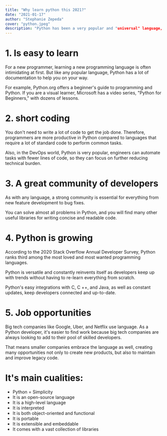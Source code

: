 ```yaml
---
title: "Why learn python this 2021?"
date: "2021-01-17"
author: "Stephanie Zepeda"
cover: "python.jpeg"
description: "Python has been a very popular and "universal" language, and with many new followers in professional fields such as data science and machine learning. 2020 was a great year for Python, and 2021 looks to be even better. For all this, here are 5 reasons why you are encouraged to learn to learn to program in Python."
---
```


# 1. Is easy to learn

For a new programmer, learning a new programming language is often intimidating at first. But like any popular language, Python has a lot of documentation to help you on your way.

For example, Python.org offers a beginner's guide to programming and Python. If you are a visual learner, Microsoft has a video series, "Python for Beginners," with dozens of lessons.

# 2. short coding

You don't need to write a lot of code to get the job done. Therefore, programmers are more productive in Python compared to languages that require a lot of standard code to perform common tasks.

Also, in the DevOps world, Python is very popular, engineers can automate tasks with fewer lines of code, so they can focus on further reducing technical burden.

# 3. A great community of developers

As with any language, a strong community is essential for everything from new feature development to bug fixes.

You can solve almost all problems in Python, and you will find many other useful libraries for writing concise and readable code.

# 4. Python is growing

According to the 2020 Stack Overflow Annual Developer Survey, Python ranks third among the most loved and most wanted programming languages.

Python is versatile and constantly reinvents itself as developers keep up with trends without having to re-learn everything from scratch.

Python's easy integrations with C, C ++, and Java, as well as constant updates, keep developers connected and up-to-date.

# 5. Job opportunities

Big tech companies like Google, Uber, and Netflix use language. As a Python developer, it's easier to find work because big tech companies are always looking to add to their pool of skilled developers.

That means smaller companies embrace the language as well, creating many opportunities not only to create new products, but also to maintain and improve legacy code.

# It's main cualities:
  - Python = Simplicity
  - It is an open-source language
  - It is a high-level language
  - It is interpreted
  - It is both object-oriented and functional
  - It is portable
  - It is extensible and embeddable
  - It comes with a vast collection of libraries
